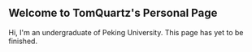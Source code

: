 ## Welcome to TomQuartz's Personal Page
Hi, I'm an undergraduate of Peking University. This page has yet to be finished.
